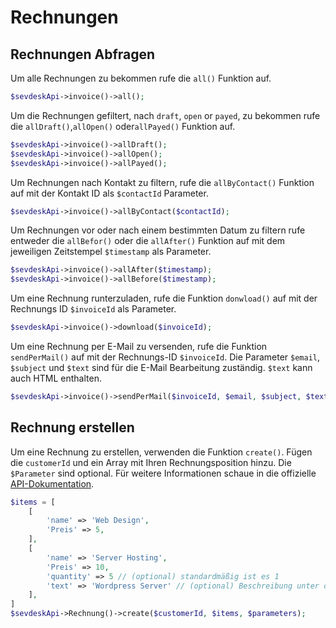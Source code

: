 # Rechnungen

## Rechnungen Abfragen

Um alle Rechnungen zu bekommen rufe die `all()` Funktion auf.

```php
$sevdeskApi->invoice()->all();
```

Um die Rechnungen gefiltert, nach `draft`, `open` or `payed`, zu bekommen rufe die `allDraft()`,`allOpen()`
oder`allPayed()` Funktion auf.

```php
$sevdeskApi->invoice()->allDraft();
$sevdeskApi->invoice()->allOpen();
$sevdeskApi->invoice()->allPayed();
```

Um Rechnungen nach Kontakt zu filtern, rufe die `allByContact()` Funktion auf mit der Kontakt ID als `$contactId`
Parameter.

```php
$sevdeskApi->invoice()->allByContact($contactId);
```

Um Rechnungen vor oder nach einem bestimmten Datum zu filtern rufe entweder die `allBefor()` oder die `allAfter()`
Funktion auf mit dem jeweiligen Zeitstempel `$timestamp` als Parameter.

```php
$sevdeskApi->invoice()->allAfter($timestamp);
$sevdeskApi->invoice()->allBefore($timestamp);
```

Um eine Rechnung runterzuladen, rufe die Funktion `donwload()` auf mit der Rechnungs ID `$invoiceId` als Parameter.

```php
$sevdeskApi->invoice()->download($invoiceId);
```

Um eine Rechnung per E-Mail zu versenden, rufe die Funktion `sendPerMail()` auf mit der Rechnungs-ID `$invoiceId`.
Die Parameter `$email`, `$subject` und `$text` sind für die E-Mail Bearbeitung zuständig. `$text` kann auch HTML
enthalten.

```php
$sevdeskApi->invoice()->sendPerMail($invoiceId, $email, $subject, $text);
```

## Rechnung erstellen

Um eine Rechnung zu erstellen, verwenden die Funktion `create()`. Fügen die `customerId` und ein Array mit Ihren
Rechnungsposition hinzu. Die `$Parameter` sind optional. Für weitere Informationen schaue in die
offizielle [API-Dokumentation](https://api.sevdesk.de/#tag/Invoice/operation/createInvoiceByFactory).

```php
$items = [
    [
        'name' => 'Web Design',
        'Preis' => 5,
    ],
    [
        'name' => 'Server Hosting',
        'Preis' => 10,
        'quantity' => 5 // (optional) standardmäßig ist es 1 
        'text' => 'Wordpress Server' // (optional) Beschreibung unter dem Namen
    ],
]
$sevdeskApi->Rechnung()->create($customerId, $items, $parameters);
```
